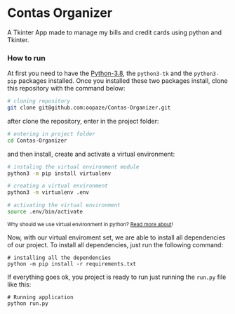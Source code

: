 # Contas Organizer

A Tkinter App made to manage my bills and credit cards using python and Tkinter.


### How to run

At first you need to have the [Python-3.8](https://www.python.org/downloads/), the `python3-tk` and the `python3-pip` packages installed. 
Once you installed these two packages install, clone this repository with the command below:
```bash
# cloning repository
git clone git@github.com:oopaze/Contas-Organizer.git
```

after clone the repository, enter in the project folder:
```bash
# entering in project folder
cd Contas-Organizer
```

and then install, create and activate a virtual environment:
```bash
# instaling the virtual environment module
python3 -m pip install virtualenv

# creating a virtual environment
python3 -m virtualenv .env

# activating the virtual environment
source .env/bin/activate
```
<sub>Why should we use virtual environment in python? [Read more about](https://towardsdatascience.com/why-you-should-use-a-virtual-environment-for-every-python-project-c17dab3b0fd0)!</sub>

Now, with our virtual enviroment set, we are able to install all dependencies of our project. To install all dependencies, just run the following command:
```
# installing all the dependencies
python -m pip install -r requirements.txt
```

If everything goes ok, you project is ready to run just running the `run.py` file like this:
```
# Running application
python run.py
```


